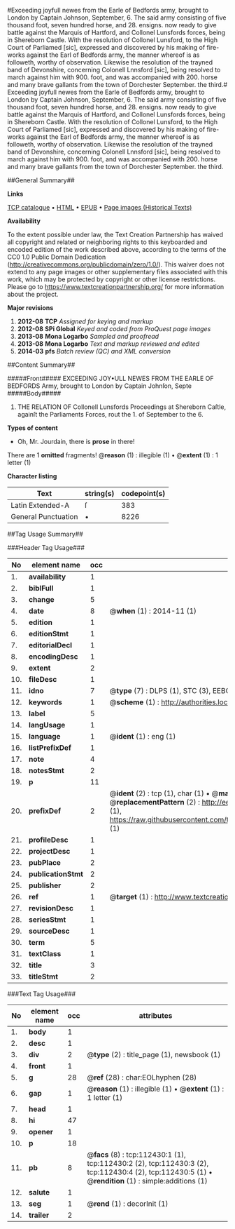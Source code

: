 #Exceeding joyfull newes from the Earle of Bedfords army, brought to London by Captain Johnson, September, 6. The said army consisting of five thousand foot, seven hundred horse, and 28. ensigns. now ready to give battle against the Marquis of Hartford, and Collonel Lunsfords forces, being in Shereborn Castle. With the resolution of Collonel Lunsford, to the High Court of Parliamed [sic], expressed and discovered by his making of fire-works against the Earl of Bedfords army, the manner whereof is as followeth, worthy of observation. Likewise the resolution of the trayned band of Devonshire, concerning Colonell Lnnsford [sic], being resolved to march against him with 900. foot, and was accompanied with 200. horse and many brave gallants from the town of Dorchester September. the third.#
Exceeding joyfull newes from the Earle of Bedfords army, brought to London by Captain Johnson, September, 6. The said army consisting of five thousand foot, seven hundred horse, and 28. ensigns. now ready to give battle against the Marquis of Hartford, and Collonel Lunsfords forces, being in Shereborn Castle. With the resolution of Collonel Lunsford, to the High Court of Parliamed [sic], expressed and discovered by his making of fire-works against the Earl of Bedfords army, the manner whereof is as followeth, worthy of observation. Likewise the resolution of the trayned band of Devonshire, concerning Colonell Lnnsford [sic], being resolved to march against him with 900. foot, and was accompanied with 200. horse and many brave gallants from the town of Dorchester September. the third.

##General Summary##

**Links**

[TCP catalogue](http://www.ota.ox.ac.uk/tcp/)  • 
[HTML](http://tei.it.ox.ac.uk/tcp/Texts-HTML/free/A84/A84254.html)  • 
[EPUB](http://tei.it.ox.ac.uk/tcp/Texts-EPUB/free/A84/A84254.epub) • 
[Page images (Historical Texts)](https://historicaltexts.jisc.ac.uk/eebo-99860311e)

**Availability**

To the extent possible under law, the Text Creation Partnership has waived all copyright and related or neighboring rights to this keyboarded and encoded edition of the work described above, according to the terms of the CC0 1.0 Public Domain Dedication (http://creativecommons.org/publicdomain/zero/1.0/). This waiver does not extend to any page images or other supplementary files associated with this work, which may be protected by copyright or other license restrictions. Please go to https://www.textcreationpartnership.org/ for more information about the project.

**Major revisions**

1. __2012-08__ __TCP__ *Assigned for keying and markup*
1. __2012-08__ __SPi Global__ *Keyed and coded from ProQuest page images*
1. __2013-08__ __Mona Logarbo__ *Sampled and proofread*
1. __2013-08__ __Mona Logarbo__ *Text and markup reviewed and edited*
1. __2014-03__ __pfs__ *Batch review (QC) and XML conversion*

##Content Summary##

#####Front#####
EXCEEDING JOY•ULL NEWES FROM THE EARLE OF BEDFORDS Army, brought to London by Captain Johnſon, Septe
#####Body#####

1. THE RELATION OF Collonell Lunsfords Proceedings at Shereborn Caſtle, againſt the Parliaments Forces, rout the 1. of September to the 6.

**Types of content**

  * Oh, Mr. Jourdain, there is **prose** in there!

There are 1 **omitted** fragments! 
 @__reason__ (1) : illegible (1)  •  @__extent__ (1) : 1 letter (1)

**Character listing**


|Text|string(s)|codepoint(s)|
|---|---|---|
|Latin Extended-A|ſ|383|
|General Punctuation|•|8226|

##Tag Usage Summary##

###Header Tag Usage###

|No|element name|occ|attributes|
|---|---|---|---|
|1.|__availability__|1||
|2.|__biblFull__|1||
|3.|__change__|5||
|4.|__date__|8| @__when__ (1) : 2014-11 (1)|
|5.|__edition__|1||
|6.|__editionStmt__|1||
|7.|__editorialDecl__|1||
|8.|__encodingDesc__|1||
|9.|__extent__|2||
|10.|__fileDesc__|1||
|11.|__idno__|7| @__type__ (7) : DLPS (1), STC (3), EEBO-CITATION (1), PROQUEST (1), VID (1)|
|12.|__keywords__|1| @__scheme__ (1) : http://authorities.loc.gov/ (1)|
|13.|__label__|5||
|14.|__langUsage__|1||
|15.|__language__|1| @__ident__ (1) : eng (1)|
|16.|__listPrefixDef__|1||
|17.|__note__|4||
|18.|__notesStmt__|2||
|19.|__p__|11||
|20.|__prefixDef__|2| @__ident__ (2) : tcp (1), char (1)  •  @__matchPattern__ (2) : ([0-9\-]+):([0-9IVX]+) (1), (.+) (1)  •  @__replacementPattern__ (2) : http://eebo.chadwyck.com/downloadtiff?vid=$1&page=$2 (1), https://raw.githubusercontent.com/textcreationpartnership/Texts/master/tcpchars.xml#$1 (1)|
|21.|__profileDesc__|1||
|22.|__projectDesc__|1||
|23.|__pubPlace__|2||
|24.|__publicationStmt__|2||
|25.|__publisher__|2||
|26.|__ref__|1| @__target__ (1) : http://www.textcreationpartnership.org/docs/. (1)|
|27.|__revisionDesc__|1||
|28.|__seriesStmt__|1||
|29.|__sourceDesc__|1||
|30.|__term__|5||
|31.|__textClass__|1||
|32.|__title__|3||
|33.|__titleStmt__|2||


###Text Tag Usage###

|No|element name|occ|attributes|
|---|---|---|---|
|1.|__body__|1||
|2.|__desc__|1||
|3.|__div__|2| @__type__ (2) : title_page (1), newsbook (1)|
|4.|__front__|1||
|5.|__g__|28| @__ref__ (28) : char:EOLhyphen (28)|
|6.|__gap__|1| @__reason__ (1) : illegible (1)  •  @__extent__ (1) : 1 letter (1)|
|7.|__head__|1||
|8.|__hi__|47||
|9.|__opener__|1||
|10.|__p__|18||
|11.|__pb__|8| @__facs__ (8) : tcp:112430:1 (1), tcp:112430:2 (2), tcp:112430:3 (2), tcp:112430:4 (2), tcp:112430:5 (1)  •  @__rendition__ (1) : simple:additions (1)|
|12.|__salute__|1||
|13.|__seg__|1| @__rend__ (1) : decorInit (1)|
|14.|__trailer__|2||
